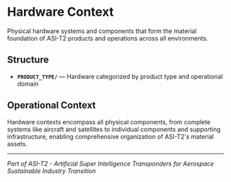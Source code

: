 # Hardware Context

Physical hardware systems and components that form the material foundation of ASI-T2 products and operations across all environments.

## Structure

- **`PRODUCT_TYPE/`** — Hardware categorized by product type and operational domain

## Operational Context

Hardware contexts encompass all physical components, from complete systems like aircraft and satellites to individual components and supporting infrastructure, enabling comprehensive organization of ASI-T2's material assets.

---

*Part of ASI-T2 - Artificial Super Intelligence Transponders for Aerospace Sustainable Industry Transition*